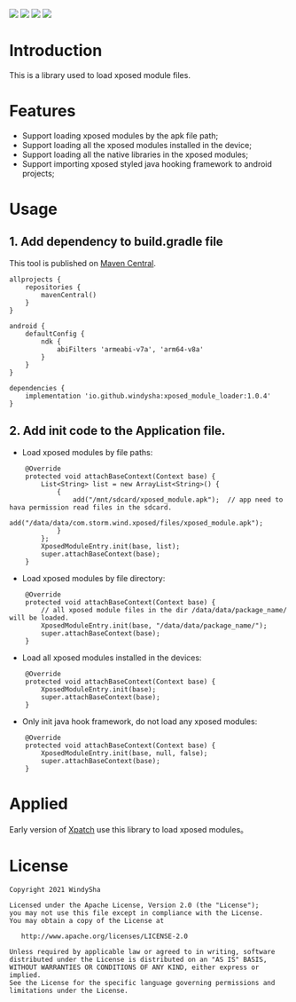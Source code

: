 ![](https://img.shields.io/badge/license-Apache2.0-brightgreen.svg?style=flat)
![](https://img.shields.io/badge/release-1.0.4-red.svg?style=flat)
![](https://img.shields.io/badge/Android-5%20--%2012-blue.svg?style=flat)
![](https://img.shields.io/badge/arch-armeabi--v7a%20%7C%20arm64--v8a-blue.svg?style=flat)

# Introduction
This is a library used to load xposed module files.   

# Features

* Support loading xposed modules by the apk file path;  
* Support loading all the xposed modules installed in the device;
* Support loading all the native libraries in the xposed modules;
* Support importing xposed styled java hooking framework to android projects;


# Usage
## 1. Add dependency to build.gradle file

This tool is published on [Maven Central](https://search.maven.org/).

```Gradle
allprojects {
    repositories {
        mavenCentral()
    }
}
```

```Gradle
android {
    defaultConfig {
        ndk {
            abiFilters 'armeabi-v7a', 'arm64-v8a'
        }
    }
}

dependencies {
    implementation 'io.github.windysha:xposed_module_loader:1.0.4'
}
```

## 2. Add init code to the Application file.
* Load xposed modules by file paths:
```
    @Override
    protected void attachBaseContext(Context base) {
        List<String> list = new ArrayList<String>() {
            {
                add("/mnt/sdcard/xposed_module.apk");  // app need to hava permission read files in the sdcard.
                add("/data/data/com.storm.wind.xposed/files/xposed_module.apk");
            }
        };
        XposedModuleEntry.init(base, list);
        super.attachBaseContext(base);
    }
```
* Load xposed modules by file directory:
```
    @Override
    protected void attachBaseContext(Context base) {
        // all xposed module files in the dir /data/data/package_name/ will be loaded.
        XposedModuleEntry.init(base, "/data/data/package_name/");
        super.attachBaseContext(base);
    }
```
* Load all xposed modules installed in the devices:
```
    @Override
    protected void attachBaseContext(Context base) {
        XposedModuleEntry.init(base);
        super.attachBaseContext(base);
    }
```
* Only init java hook framework, do not load any xposed modules:
```
    @Override
    protected void attachBaseContext(Context base) {
        XposedModuleEntry.init(base, null, false);
        super.attachBaseContext(base);
    }
```

# Applied
Early version of [Xpatch](https://github.com/WindySha/Xpatch) use this library to load xposed modules。

# License
```
Copyright 2021 WindySha

Licensed under the Apache License, Version 2.0 (the "License");
you may not use this file except in compliance with the License.
You may obtain a copy of the License at

   http://www.apache.org/licenses/LICENSE-2.0

Unless required by applicable law or agreed to in writing, software
distributed under the License is distributed on an "AS IS" BASIS,
WITHOUT WARRANTIES OR CONDITIONS OF ANY KIND, either express or implied.
See the License for the specific language governing permissions and
limitations under the License.
```
